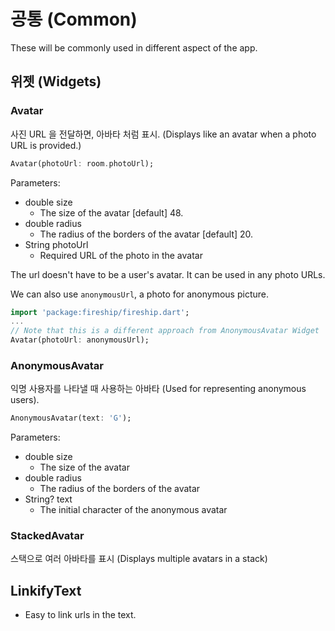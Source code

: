 # 공통 (Common)

These will be commonly used in different aspect of the app.

## 위젯 (Widgets)

### Avatar

사진 URL 을 전달하면, 아바타 처럼 표시. (Displays like an avatar when a photo URL is provided.)

```dart
Avatar(photoUrl: room.photoUrl);
```

Parameters:

- double size
  - The size of the avatar [default] 48.
- double radius
  - The radius of the borders of the avatar [default] 20.
- String photoUrl
  - Required URL of the photo in the avatar

The url doesn't have to be a user's avatar. It can be used in any photo URLs.

We can also use `anonymousUrl`, a photo for anonymous picture.

```dart
import 'package:fireship/fireship.dart';
...
// Note that this is a different approach from AnonymousAvatar Widget
Avatar(photoUrl: anonymousUrl);
```

### AnonymousAvatar

익명 사용자를 나타낼 때 사용하는 아바타 (Used for representing anonymous users).

```dart
AnonymousAvatar(text: 'G');
```

Parameters:

- double size
  - The size of the avatar
- double radius
  - The radius of the borders of the avatar
- String? text
  - The initial character of the anonymous avatar

### StackedAvatar

스택으로 여러 아바타를 표시 (Displays multiple avatars in a stack)

<!-- TODO Example -->

## LinkifyText

- Easy to link urls in the text.

<!-- TODO Example -->
